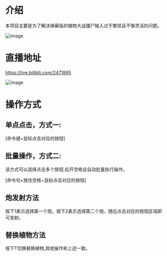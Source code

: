 # 介绍

本项目主要是为了解决弹幕版的植物大战僵尸输入过于繁琐且不够灵活的问题。

![image](https://github.com/egdw/PlantsVSZombiesBubbleTools/assets/20622517/95fe0bb1-ccbc-4769-9e59-8faa822efa10)

# 直播地址

https://live.bilibili.com/2471895

![image](https://github.com/egdw/PlantsVSZombiesBubbleTools/assets/20622517/62eb1605-a164-4df9-9cfe-a3751dcbcfe9)


# 操作方式

## 单点点击，方式一:

  [命令键+鼠标点击对应的按钮]

## 批量操作，方式二:

  该方式可以选择点击多个按钮,松开空格会自动批量执行操作。
  
  [命令句+按住空格+鼠标点击对应的按钮]

## 炮发射方法

  按下1表示选择第一个炮，按下2表示选择第二个炮，随后点击对应的按钮区域即可发射。

## 替换植物方法

  按下T切换替换植物,其他操作和上述一致。
  
  
